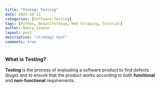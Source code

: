 ```yaml
---
title: "Stategi Testing"
date: 2025-10-22
categories: [Software Testing]
tags: [Python, BeautifulSoup, Web Scraping, Tutorial]
author: Nancy Jiwono
layout: post
description: "strategi test"
comments: true
---
```


### What is Testing?

**Testing** is the process of evaluating a software product to find defects (*bugs*) and to ensure that the product works according to both **functional** and **non-functional** requirements.